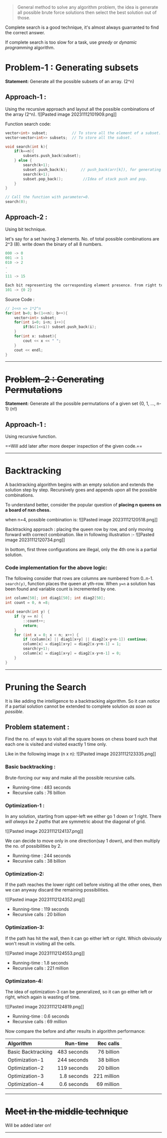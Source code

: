 >General method to solve any algorithm problem, the idea is generate all possible brute force solutions then select the best solution out of those.

Complete search is a good technique, it's almost always guarranted to find the correct answer.

If complete search is too slow for a task, use *greedy* or *dynamic programming* algorithm.

# Problem-1 : Generating subsets

**Statement:** Generate all the possible subsets of an array. (2^n)

## Approach-1 :
Using the recursive approach and layout all the possible combinations of the array (2^n).
![[Pasted image 20231112101909.png]]

Function search code:

```cpp
vector<int> subset;           // To store all the element of a subset.
vector<vector<int>> subsets;  // To store all the subset.

void search(int k){
	if(k==n){
		subsets.push_back(subset);
	} else {
		search(k+1);
		subset.push_back(k);      // push_back(arr[k]), for generating subsets of arr.
		search(k+1);
		subset.pop_back();         //Idea of stack push and pop.
	}
}

// Call the function with parameter=0.
search(0);
```

## Approach-2 :
Using bit technique.

let's say for a set having 3 elements. No. of total possible combinations are 2^3 (8). write down the binary of all 8 numbers.

```cpp
000 -> 0
001 -> 1
010 -> 2
.
.
111 -> 15

Each bit representing the corresponding element presence. from right to left.
101 -> {0 2}
```

Source Code :
```cpp
// 1<<n => 1*2^n
for(int b=0; b<(1<<n); b++){
	vector<int> subset;
	for(int i=0; i<n; i++){
		if(b&(1<<i)) subset.push_back(i);
	}
	for(int x: subset){
		cout << x << " ";
	}
	cout << endl;
}       
```

---
# ~~Problem-2 : Generating Permutations~~

**Statement:** Generate all the possible permutations of a given set {0, 1, ..., n-1}  (n!)

## Approach-1 :
Using recursive function.

==Will add later after more deeper inspection of the given code.==

---


# Backtracking

A backtracking algorithm begins with an empty solution and extends the solution step by step.
Recursively goes and appends upon all the possible combinations.

To understand better, consider the popular question of **placing n queens on a board of nxn chess.**

when n=4, possible combination is:
![[Pasted image 20231112120518.png]]

Backtracking approach : placing the queen row by row, and only moving forward with correct combination. like in following illustration :-
![[Pasted image 20231112120734.png]]

In bottom, first three configurations are illegal, only the 4th one is a partial solution.

### Code implementation for the above logic:
The following consider that rows are columns are numbered from 0..n-1. 
`search(y)`, function places the queen at yth-row. When `y=n` a solution has been found and variable count is incremented by one.

```cpp
int column[50]; int diag1[50]; int diag2[50];
int count = 0, n =8;

void search(int y) { 
	if (y == n) { 
		::count++; 
		return; 
	} 
	for (int x = 0; x < n; x++) { 
		if (column[x] || diag1[x+y] || diag2[x-y+n-1]) continue; 
		column[x] = diag1[x+y] = diag2[x-y+n-1] = 1; 
		search(y+1);
		column[x] = diag1[x+y] = diag2[x-y+n-1] = 0; 
	} 
}
```

-----
# Pruning the Search

It is like adding the intelligence to a backtracking algorithm. So it can *notice* if a partial solution cannot be extended to complete solution *as soon as possible*.

## Problem statement : 
Find the no. of ways to visit all the square boxes on chess board such that each one is visited and visited exactly 1 time only. 

Like in the following image (n x n):
![[Pasted image 20231112123335.png]]

### Basic backtracking : 
Brute-forcing our way and make all the possible recursive calls.
- Running-time : 483 seconds
- Recursive calls : 76 billion

### Optimization-1 :
In any solution, starting from upper-left we either go 1 down or 1 right. There *will always be 2 paths* that are symmetric about the diagonal of grid.

![[Pasted image 20231112124137.png]]

We can decide to move only in one direction(say 1 down), and then multiply the no. of possibilities by 2.

- Running-time : 244 seconds
- Recursive calls : 38 billion

### Optimization-2:
If the path reaches the lower right cell before visiting all the other ones, then we can anyway discard the remaining possibilities.

![[Pasted image 20231112124352.png]]

- Running-time : 119 seconds
- Recursive calls : 20 billion

### Optimization-3:
If the path has hit the wall, then it can go either left or right. Which obviously won't result in visiting all the cells.

![[Pasted image 20231112124553.png]]

- Running-time : 1.8 seconds
- Recursive calls : 221 million

### Optimizaton-4:
The idea of optimization-3 can be generalized, so it can go either left or right, which again is wasting of time.

![[Pasted image 20231112124819.png]]

- Running-time : 0.6 seconds
- Recursive calls : 69 million

Now compare the before and after results in algorithm performance:

|  Algorithm  |   Run-time | Rec calls |
|:-----|---:|----:|
| Basic Backtracking | 483 seconds | 76 billion|
| Optimization-1 | 244 seconds | 38 billion|
|Optimization-2 | 119 seconds | 20 billion|
|Optimization-3 | 1.8 seconds | 221 million |
|Optimization-4 | 0.6 seconds | 69 million| 

---

# ~~Meet in the middle technique~~

Will be added later on!

----


